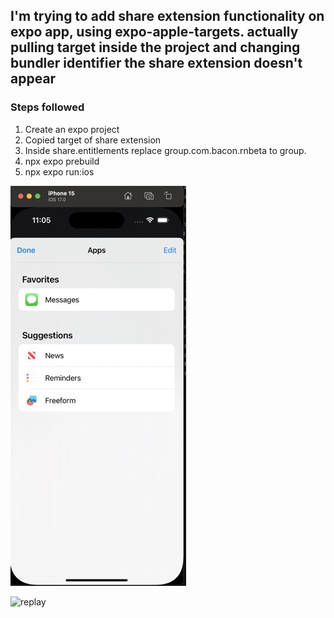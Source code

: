 ## I'm trying to add share extension functionality on expo app, using expo-apple-targets. actually pulling target inside the project and changing bundler identifier the share extension doesn't appear

### Steps followed

1. Create an expo project
2. Copied target of share extension
3. Inside share.entitlements replace <string>group.com.bacon.rnbeta</string> to <string>group.<myBundleIdentifier></string>
4. npx expo prebuild
5. npx expo run:ios

![share extension doesnt appear](./screenshot.jpeg)

![replay](./replay.gif)
